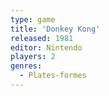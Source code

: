 ```yaml
---
type: game
title: 'Donkey Kong'
released: 1981
editor: Nintendo
players: 2
genres:
  - Plates-formes
---
```

